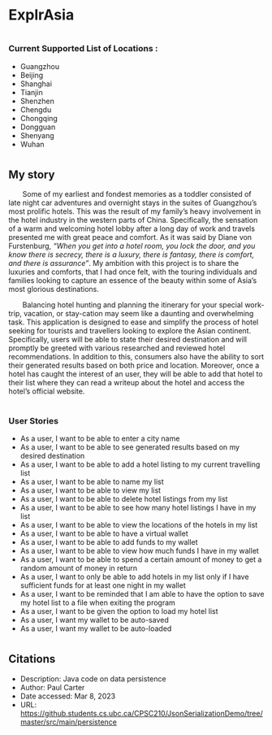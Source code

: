 # ExplrAsia


#

### **Current Supported List of Locations** :
- Guangzhou
- Beijing
- Shanghai
- Tianjin
- Shenzhen
- Chengdu
- Chongqing
- Dongguan
- Shenyang
- Wuhan

#

## My story

&nbsp;&nbsp;&nbsp;&nbsp;&nbsp;&nbsp;
Some of my earliest and fondest 
memories as a toddler consisted of late night car adventures 
and overnight stays in the suites of Guangzhou’s 
most prolific hotels. This was the result of my family’s 
heavy involvement in the hotel industry in the western 
parts of China. Specifically, the sensation of a warm 
and welcoming hotel lobby after a long day of work and 
travels presented me with great peace and comfort. 
As it was said by Diane von Furstenburg, 
*“When you get into a hotel room, you lock the door, 
and you know there is secrecy, there is a luxury, 
there is fantasy, there is comfort, and there is 
assurance”*. My ambition with this project is to share 
the luxuries and comforts, that I had once felt, with 
the touring individuals and families looking to capture 
an essence of the beauty within some of Asia’s most 
glorious destinations.

&nbsp;&nbsp;&nbsp;&nbsp;&nbsp;&nbsp;
Balancing hotel hunting and planning the itinerary for 
your special work-trip, vacation, or stay-cation may seem 
like a daunting and overwhelming task. This application 
is designed to ease and simplify the process of hotel 
seeking for tourists and travellers looking to explore 
the Asian continent. Specifically, users will be able to 
state their desired destination and will promptly be 
greeted with various researched and reviewed hotel 
recommendations. In addition to this, consumers also 
have the ability to sort their generated results based 
on both price and location. Moreover, once a hotel has 
caught the interest of an user, they will be able to add 
that hotel to their list where they can read a writeup about the hotel and access the hotel’s official website.

#

### **User Stories**
- As a user, I want to be able to enter a city name
- As a user, I want to be able to see generated results based on my desired destination
- As a user, I want to be able to add a hotel listing to my current travelling list
- As a user, I want to be able to name my list
- As a user, I want to be able to view my list
- As a user, I want to be able to delete hotel listings from my list
- As a user, I want to be able to see how many hotel listings I have in my list
- As a user, I want to be able to view the locations of the hotels in my list
- As a user, I want to be able to have a virtual wallet
- As a user, I want to be able to add funds to my wallet
- As a user, I want to be able to view how much funds I have in my wallet
- As a user, I want to be able to spend a certain amount of money to get a random amount of money in return
- As a user, I want to only be able to add hotels in my list only if I have sufficient funds for at least one night in my wallet
- As a user, I want to be reminded that I am able to have the option to 
save my hotel list to a file when exiting the program
- As a user, I want to be given the option to load my hotel list
- As a user, I want my wallet to be auto-saved
- As a user, I want my wallet to be auto-loaded 

#

## **Citations**
- Description: Java code on data persistence 
- Author: Paul Carter 
- Date accessed: Mar 8, 2023
- URL: https://github.students.cs.ubc.ca/CPSC210/JsonSerializationDemo/tree/master/src/main/persistence